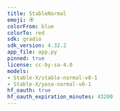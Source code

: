 ```yaml
---
title: StableNormal
emoji: 🏵️
colorFrom: blue
colorTo: red
sdk: gradio
sdk_version: 4.32.2
app_file: app.py
pinned: true
license: cc-by-sa-4.0
models:
- Stable-X/stable-normal-v0-1
- Stable-X/yoso-normal-v0-1
hf_oauth: true
hf_oauth_expiration_minutes: 43200
---
```

